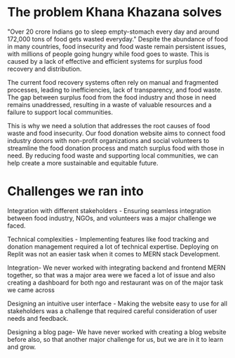 # The problem Khana Khazana solves
"Over 20 crore Indians go to sleep empty-stomach every day and around 172,000 tons of food gets wasted everyday."
Despite the abundance of food in many countries, food insecurity and food waste remain persistent issues, with millions of people going hungry while food goes to waste. This is caused by a lack of effective and efficient systems for surplus food recovery and distribution.

The current food recovery systems often rely on manual and fragmented processes, leading to inefficiencies, lack of transparency, and food waste. The gap between surplus food from the food industry and those in need remains unaddressed, resulting in a waste of valuable resources and a failure to support local communities.

This is why we need a solution that addresses the root causes of food waste and food insecurity. Our food donation website aims to connect food industry donors with non-profit organizations and social volunteers to streamline the food donation process and match surplus food with those in need. By reducing food waste and supporting local communities, we can help create a more sustainable and equitable future.

# Challenges we ran into
Integration with different stakeholders - Ensuring seamless integration between food industry, NGOs, and volunteers was a major challenge we faced.

Technical complexities - Implementing features like food tracking and donation management required a lot of technical expertise. Deploying on Replit was not an easier task when it comes to MERN stack Development.

Integration- We never worked with integrating backend and frontend MERN together, so that was a major area were we faced a lot of issue and also creating a dashboard for both ngo and restaurant was on of the major task we came across

Designing an intuitive user interface - Making the website easy to use for all stakeholders was a challenge that required careful consideration of user needs and feedback.

Designing a blog page- We have never worked with creating a blog website before also, so that another major challenge for us, but we are in it to learn and grow.